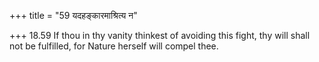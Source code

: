 +++
title = "59 यदहङ्कारमाश्रित्य न"

+++
18.59 If thou in thy vanity thinkest of avoiding this fight, thy will
shall not be fulfilled, for Nature herself will compel thee.
